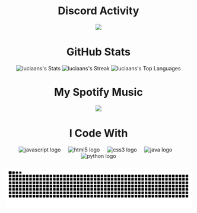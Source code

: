 ###
<h1 align="center">Discord Activity</h1>

<p align="center">
  <a href"https://discord.com/users/867236993683816458"><img src="https://lanyard.cnrad.dev/api/867236993683816458"/></a>
</p>

###

###
<h1 align="center"> GitHub Stats </h1>

<div align="center">
    <img src="https://github-readme-stats.vercel.app/api?username=luciaans&theme=tokyonight&show_icons=true&hide_border=true&count_private=true&card_width=400" alt="luciaans's Stats" />
    <img src="https://github-readme-streak-stats.herokuapp.com/?user=luciaans&theme=tokyonight&hide_border=true&card_width=400" alt="luciaans's Streak" />
    <img src="https://github-readme-stats.vercel.app/api/top-langs/?username=luciaans&theme=tokyonight&show_icons=true&hide_border=true&layout=compact&card_width=400" alt="luciaans's Top Languages" />
</div>

###

###
<h1 align="center">My Spotify Music</h1>
<p align="center">
  <img src="https://spotify-recently-played-readme.vercel.app/api?user=31xnixnvs4aipgfaei7sfel56vp4&unique=true" />
</p>

###
<h1 align="center">I Code With </h1>
<div align="center">
  <img src="https://cdn.jsdelivr.net/gh/devicons/devicon/icons/javascript/javascript-original.svg" height="40" alt="javascript logo"  />
  <img width="12" />
  <img src="https://cdn.jsdelivr.net/gh/devicons/devicon/icons/html5/html5-original.svg" height="40" alt="html5 logo"  />
  <img width="12" />
  <img src="https://cdn.jsdelivr.net/gh/devicons/devicon/icons/css3/css3-original.svg" height="40" alt="css3 logo"  />
  <img width="12" />
  <img src="https://cdn.jsdelivr.net/gh/devicons/devicon/icons/java/java-original.svg" height="40" alt="java logo"  />
  <img width="12" />
  <img src="https://cdn.jsdelivr.net/gh/devicons/devicon/icons/python/python-original.svg" height="40" alt="python logo"  />
</div>

###

###
<div style="text-align: center;">
  <img src="https://raw.githubusercontent.com/iammonsterbunny/iammonsterbunny/output/snake.svg" alt="Snake animation" />
</div>

###



